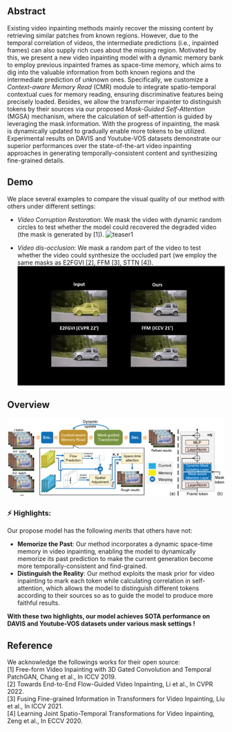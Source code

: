 ## Abstract
Existing video inpainting methods mainly recover the missing content by retrieving similar patches from known regions. However, due to the temporal correlation of videos, the intermediate predictions (i.e., inpainted frames) can also supply rich cues about the missing region. Motivated by this, we present a new video inpainting model with a dynamic memory bank to employ previous inpainted frames as space-time memory, which aims to dig into the valuable information from both known regions and the intermediate prediction of unknown ones. Specifically, we customize a *Context-aware Memory Read* (CMR) module to integrate spatio-temporal contextual cues for memory reading, ensuring discriminative features being precisely loaded. Besides, we allow the transformer inpainter to distinguish tokens by their sources via our proposed *Mask-Guided Self-Attention* (MGSA) mechanism, where the calculation of self-attention is guided by leveraging the mask information. With the progress of inpainting, the mask is dynamically updated to gradually enable more tokens to be utilized. Experimental results on DAVIS and Youtube-VOS datasets demonstrate our superior performances over the state-of-the-art video inpainting approaches in generating temporally-consistent content and synthesizing fine-grained details.

## Demo
We place several examples to compare the visual quality of our method with others under different settings:
<br/>
- *Video Corruption Restoration*: We mask the video with dynamic random circles to test whether the model could recovered the degraded video (the mask is generated by [1]).
![teaser1](./demo/blackswan.gif)

- *Video dis-occlusion*: We mask a random part of the video to test whether the video could synthesize the occluded part (we employ the same masks as E2FGVI [2], FFM [3], STTN [4]).
![teaser2](./demo/car.gif)

## Overview
![overall_structure](./figs/overview.png)

### ⚡ Highlights:
Our propose model has the following *merits* that others have not:
- **Memorize the Past**: Our method incorporates a dynamic space-time memory in video inpainting, enabling the model to dynamically memorize its past prediction to make the current generation become more temporally-consistent and find-grained. 
- **Distinguish the Reality**: Our method exploits the mask prior for video inpainting to mark each token while calculating correlation in self-attention, which allows the model to distinguish different tokens according to their sources so as to guide the model to produce more faithful results.

**With these two highlights, our model achieves SOTA performance on DAVIS and Youtube-VOS datasets under various mask settings !**

## Reference
We acknowledge the followings works for their open source:<br/>
[1] Free-form Video Inpainting with 3D Gated Convolution and Temporal PatchGAN, Chang et al., In ICCV 2019.<br/>
[2] Towards End-to-End Flow-Guided Video Inpainting, Li et al., In CVPR 2022.<br/>
[3] Fusing Fine-grained Information in Transformers for Video Inpainting, Liu et al., In ICCV 2021.<br/>
[4] Learning Joint Spatio-Temporal Transformations for Video Inpainting, Zeng et al., In ECCV 2020.<br/>
 <br/>
